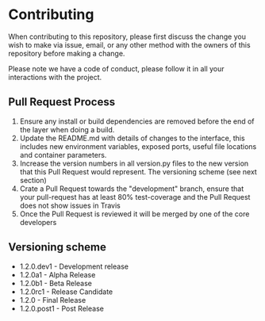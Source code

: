 # Contributing

When contributing to this repository, please first discuss the change you wish to make via issue,
email, or any other method with the owners of this repository before making a change. 

Please note we have a code of conduct, please follow it in all your interactions with the project.

## Pull Request Process

1. Ensure any install or build dependencies are removed before the end of the layer when doing a 
   build.
2. Update the README.md with details of changes to the interface, this includes new environment 
   variables, exposed ports, useful file locations and container parameters.
3. Increase the version numbers in all version.py files to the new version that this
   Pull Request would represent. The versioning scheme (see next section)
4. Crate a Pull Request towards the "development" branch, ensure that your pull-request 
   has at least 80% test-coverage and the Pull Request does not show issues in Travis 
5. Once the Pull Request is reviewed it will be merged by one of the core developers

## Versioning scheme
- 1.2.0.dev1  - Development release
- 1.2.0a1     - Alpha Release
- 1.2.0b1     - Beta Release
- 1.2.0rc1    - Release Candidate
- 1.2.0       - Final Release
- 1.2.0.post1 - Post Release
